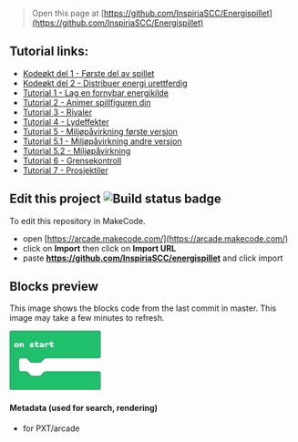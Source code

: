  


> Open this page at [https://github.com/InspiriaSCC/Energispillet](https://github.com/InspiriaSCC/Energispillet)

## Tutorial links:
* [Kodeøkt del 1 - Første del av spillet](https://arcade.makecode.com/#tutorial:github:InspiriaSCC/energispillet/tutorial01)
* [Kodeøkt del 2 - Distribuer energi urettferdig](https://arcade.makecode.com/#tutorial:github:InspiriaSCC/energispillet/tutorial02)
* [Tutorial 1 - Lag en fornybar energikilde](https://arcade.makecode.com/#tutorial:github:InspiriaSCC/energispillet/tutorial1n)
* [Tutorial 2 - Animer spillfiguren din](https://arcade.makecode.com/#tutorial:github:InspiriaSCC/energispillet/tutorial2n)
* [Tutorial 3 - Rivaler](https://arcade.makecode.com/#tutorial:github:InspiriaSCC/energispillet/tutorial3n)
* [Tutorial 4 - Lydeffekter](https://arcade.makecode.com/#tutorial:github:InspiriaSCC/energispillet/tutorial4n)
* [Tutorial 5 - Miljøpåvirkning første versjon](https://arcade.makecode.com/#tutorial:github:InspiriaSCC/energispillet/tutorial5n)
* [Tutorial 5.1 - Miljøpåvirkning andre versjon](https://arcade.makecode.com/#tutorial:github:InspiriaSCC/energispillet/tutorial5n2)
* [Tutorial 5.2 - Miljøpåvirkning](https://arcade.makecode.com/#tutorial:github:inspiriascc/energispillet/tutorial5n3)
* [Tutorial 6 - Grensekontroll](https://arcade.makecode.com/#tutorial:github:InspiriaSCC/energispillet/tutorial6n)
* [Tutorial 7 - Prosjektiler](https://arcade.makecode.com/#tutorial:github:inspiriascc/energispillet/tutorial7n)

## Edit this project ![Build status badge](https://github.com/InspiriaSCC/energispillet/workflows/MakeCode/badge.svg)

To edit this repository in MakeCode.

* open [https://arcade.makecode.com/](https://arcade.makecode.com/)
* click on **Import** then click on **Import URL**
* paste **https://github.com/InspiriaSCC/energispillet** and click import

## Blocks preview

This image shows the blocks code from the last commit in master.
This image may take a few minutes to refresh.

![A rendered view of the blocks](https://github.com/InspiriaSCC/energispillet/raw/master/.github/makecode/blocks.png)

#### Metadata (used for search, rendering)

* for PXT/arcade
<script src="https://makecode.com/gh-pages-embed.js"></script><script>makeCodeRender("{{ site.makecode.home_url }}", "{{ site.github.owner_name }}/{{ site.github.repository_name }}");</script>
